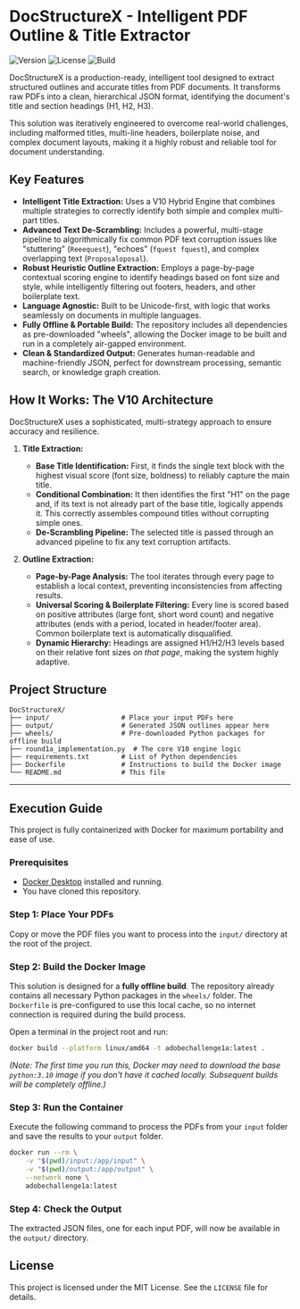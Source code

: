 # DocStructureX - Intelligent PDF Outline & Title Extractor

![Version](https://img.shields.io/badge/Version-10.0-blue.svg)
![License](https://img.shields.io/badge/License-MIT-green.svg)
![Build](https://img.shields.io/badge/Build-Docker-blueviolet.svg)

DocStructureX is a production-ready, intelligent tool designed to extract structured outlines and accurate titles from PDF documents. It transforms raw PDFs into a clean, hierarchical JSON format, identifying the document's title and section headings (H1, H2, H3).

This solution was iteratively engineered to overcome real-world challenges, including malformed titles, multi-line headers, boilerplate noise, and complex document layouts, making it a highly robust and reliable tool for document understanding.

## Key Features

-   **Intelligent Title Extraction:** Uses a V10 Hybrid Engine that combines multiple strategies to correctly identify both simple and complex multi-part titles.
-   **Advanced Text De-Scrambling:** Includes a powerful, multi-stage pipeline to algorithmically fix common PDF text corruption issues like "stuttering" (`Reeequest`), "echoes" (`fquest fquest`), and complex overlapping text (`Proposaloposal`).
-   **Robust Heuristic Outline Extraction:** Employs a page-by-page contextual scoring engine to identify headings based on font size and style, while intelligently filtering out footers, headers, and other boilerplate text.
-   **Language Agnostic:** Built to be Unicode-first, with logic that works seamlessly on documents in multiple languages.
-   **Fully Offline & Portable Build:** The repository includes all dependencies as pre-downloaded "wheels", allowing the Docker image to be built and run in a completely air-gapped environment.
-   **Clean & Standardized Output:** Generates human-readable and machine-friendly JSON, perfect for downstream processing, semantic search, or knowledge graph creation.

## How It Works: The V10 Architecture

DocStructureX uses a sophisticated, multi-strategy approach to ensure accuracy and resilience.

1.  **Title Extraction:**
    -   **Base Title Identification:** First, it finds the single text block with the highest visual score (font size, boldness) to reliably capture the main title.
    -   **Conditional Combination:** It then identifies the first "H1" on the page and, if its text is not already part of the base title, logically appends it. This correctly assembles compound titles without corrupting simple ones.
    -   **De-Scrambling Pipeline:** The selected title is passed through an advanced pipeline to fix any text corruption artifacts.

2.  **Outline Extraction:**
    -   **Page-by-Page Analysis:** The tool iterates through every page to establish a local context, preventing inconsistencies from affecting results.
    -   **Universal Scoring & Boilerplate Filtering:** Every line is scored based on positive attributes (large font, short word count) and negative attributes (ends with a period, located in header/footer area). Common boilerplate text is automatically disqualified.
    -   **Dynamic Hierarchy:** Headings are assigned H1/H2/H3 levels based on their relative font sizes *on that page*, making the system highly adaptive.

## Project Structure

```
DocStructureX/
├── input/                  # Place your input PDFs here
├── output/                 # Generated JSON outlines appear here
├── wheels/                 # Pre-downloaded Python packages for offline build
├── round1a_implementation.py  # The core V10 engine logic
├── requirements.txt        # List of Python dependencies
├── Dockerfile              # Instructions to build the Docker image
└── README.md               # This file
```

---

## Execution Guide

This project is fully containerized with Docker for maximum portability and ease of use.

### Prerequisites

-   [Docker Desktop](https://www.docker.com/products/docker-desktop/) installed and running.
-   You have cloned this repository.

### Step 1: Place Your PDFs

Copy or move the PDF files you want to process into the `input/` directory at the root of the project.

### Step 2: Build the Docker Image

This solution is designed for a **fully offline build**. The repository already contains all necessary Python packages in the `wheels/` folder. The `Dockerfile` is pre-configured to use this local cache, so no internet connection is required during the build process.

Open a terminal in the project root and run:

```bash
docker build --platform linux/amd64 -t adobechallenge1a:latest .
```
*(Note: The first time you run this, Docker may need to download the base `python:3.10` image if you don't have it cached locally. Subsequent builds will be completely offline.)*

### Step 3: Run the Container

Execute the following command to process the PDFs from your `input` folder and save the results to your `output` folder.

```bash
docker run --rm \
    -v "$(pwd)/input:/app/input" \
    -v "$(pwd)/output:/app/output" \
    --network none \
    adobechallenge1a:latest
```
### Step 4: Check the Output

The extracted JSON files, one for each input PDF, will now be available in the `output/` directory.

## License

This project is licensed under the MIT License. See the `LICENSE` file for details.
